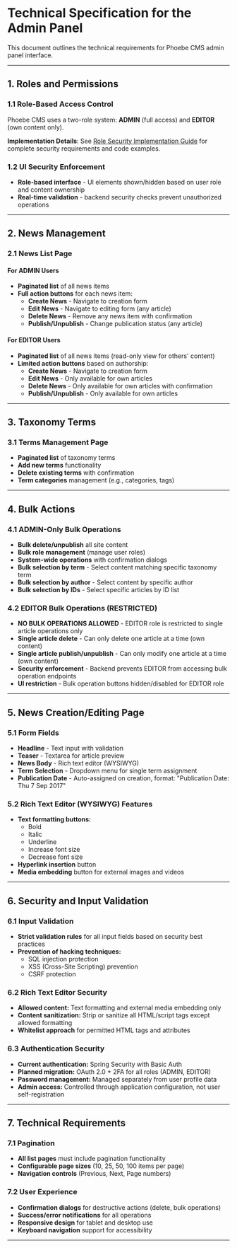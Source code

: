 # Technical Specification for the Admin Panel

This document outlines the technical requirements for Phoebe CMS admin panel interface.

---

## 1. Roles and Permissions

### 1.1 Role-Based Access Control

Phoebe CMS uses a two-role system: **ADMIN** (full access) and **EDITOR** (own content only).

**Implementation Details**: See [Role Security Implementation Guide](./ROLE_SECURITY_IMPLEMENTATION.md) for complete security requirements and code examples.

### 1.2 UI Security Enforcement
- **Role-based interface** - UI elements shown/hidden based on user role and content ownership
- **Real-time validation** - backend security checks prevent unauthorized operations

---

## 2. News Management

### 2.1 News List Page

#### For ADMIN Users
- **Paginated list** of all news items
- **Full action buttons** for each news item:
  - **Create News** - Navigate to creation form
  - **Edit News** - Navigate to editing form (any article)
  - **Delete News** - Remove any news item with confirmation
  - **Publish/Unpublish** - Change publication status (any article)

#### For EDITOR Users
- **Paginated list** of all news items (read-only view for others' content)
- **Limited action buttons** based on authorship:
  - **Create News** - Navigate to creation form
  - **Edit News** - Only available for own articles
  - **Delete News** - Only available for own articles with confirmation
  - **Publish/Unpublish** - Only available for own articles

---

## 3. Taxonomy Terms

### 3.1 Terms Management Page
- **Paginated list** of taxonomy terms
- **Add new terms** functionality
- **Delete existing terms** with confirmation
- **Term categories** management (e.g., categories, tags)

---

## 4. Bulk Actions

### 4.1 ADMIN-Only Bulk Operations
- **Bulk delete/unpublish** all site content
- **Bulk role management** (manage user roles)
- **System-wide operations** with confirmation dialogs
- **Bulk selection by term** - Select content matching specific taxonomy term
- **Bulk selection by author** - Select content by specific author
- **Bulk selection by IDs** - Select specific articles by ID list

### 4.2 EDITOR Bulk Operations (RESTRICTED)
- **NO BULK OPERATIONS ALLOWED** - EDITOR role is restricted to single article operations only
- **Single article delete** - Can only delete one article at a time (own content)
- **Single article publish/unpublish** - Can only modify one article at a time (own content)
- **Security enforcement** - Backend prevents EDITOR from accessing bulk operation endpoints
- **UI restriction** - Bulk operation buttons hidden/disabled for EDITOR role

---

## 5. News Creation/Editing Page

### 5.1 Form Fields
- **Headline** - Text input with validation
- **Teaser** - Textarea for article preview
- **News Body** - Rich text editor (WYSIWYG)
- **Term Selection** - Dropdown menu for single term assignment
- **Publication Date** - Auto-assigned on creation, format: "Publication Date: Thu 7 Sep 2017"

### 5.2 Rich Text Editor (WYSIWYG) Features
- **Text formatting buttons:**
  - Bold
  - Italic
  - Underline
  - Increase font size
  - Decrease font size
- **Hyperlink insertion** button
- **Media embedding** button for external images and videos

---

## 6. Security and Input Validation

### 6.1 Input Validation
- **Strict validation rules** for all input fields based on security best practices
- **Prevention of hacking techniques:**
  - SQL injection protection
  - XSS (Cross-Site Scripting) prevention
  - CSRF protection

### 6.2 Rich Text Editor Security
- **Allowed content:** Text formatting and external media embedding only
- **Content sanitization:** Strip or sanitize all HTML/script tags except allowed formatting
- **Whitelist approach** for permitted HTML tags and attributes

### 6.3 Authentication Security
- **Current authentication:** Spring Security with Basic Auth
- **Planned migration:** OAuth 2.0 + 2FA for all roles (ADMIN, EDITOR)
- **Password management:** Managed separately from user profile data
- **Admin access:** Controlled through application configuration, not user self-registration

---

## 7. Technical Requirements

### 7.1 Pagination
- **All list pages** must include pagination functionality
- **Configurable page sizes** (10, 25, 50, 100 items per page)
- **Navigation controls** (Previous, Next, Page numbers)

### 7.2 User Experience
- **Confirmation dialogs** for destructive actions (delete, bulk operations)
- **Success/error notifications** for all operations
- **Responsive design** for tablet and desktop use
- **Keyboard navigation** support for accessibility

---